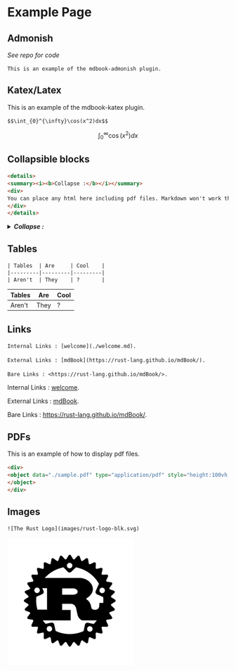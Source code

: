 # Example Page


## Admonish

*See repo for code*

```admonish warning title="Attention"
This is an example of the mdbook-admonish plugin.
```

## Katex/Latex

This is an example of the mdbook-katex plugin.
```
$$\int_{0}^{\infty}\cos(x^2)dx$$
```
$$\int_{0}^{\infty}\cos(x^2)dx$$

## Collapsible blocks

```html
<details>
<summary><i><b>Collapse :</b></i></summary>
<div>
You can place any html here including pdf files. Markdown won't work though.
</div>
</details>
```
<details>
<summary><i><b>Collapse :</b></i></summary>
<div>
You can place any html here including pdf files. Markdown won't work though.
</div>
</details>

## Tables

```
| Tables  | Are     | Cool    |
|---------|---------|---------|
| Aren't  | They    | ?       |
```
| Tables  | Are     | Cool    |
|---------|---------|---------|
| Aren't  | They    | ?       |

## Links

```
Internal Links : [welcome](./welcome.md).

External Links : [mdBook](https://rust-lang.github.io/mdBook/).

Bare Links : <https://rust-lang.github.io/mdBook/>.

```

Internal Links : [welcome](./welcome.md).

External Links : [mdBook](https://rust-lang.github.io/mdBook/).

Bare Links : <https://rust-lang.github.io/mdBook/>.

## PDFs

This is an example of how to display pdf files.
```html
<div>
<object data="./sample.pdf" type="application/pdf" style="height:100vh;width:100%">
</object>
</div>
```

<div>
<object data="./sample.pdf" type="application/pdf" style="height:100vh;width:100%">
</object>
</div>

## Images

```html
![The Rust Logo](images/rust-logo-blk.svg)
```

![The Rust Logo](images/rust-logo-blk.svg)

